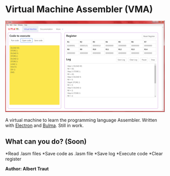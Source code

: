 # Virtual Machine Assembler (VMA)

![Example picture](https://raw.githubusercontent.com/AlTrAugsburg/virtual-machine-Assembler/master/assets/example.png)

A virtual machine to learn the programming language Assembler. Written with [Electron](https://electronjs.org "Electron homepage") and [Bulma](https://bulma.io). Still in work.

## What can you do? (Soon)

*Read .lasm files
*Save code as .lasm file
*Save log
*Execute code
*Clear register

**Author: Albert Traut**
